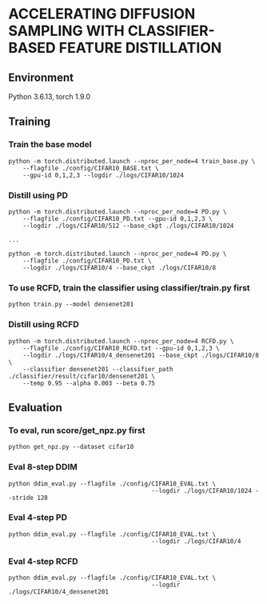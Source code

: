 #  ACCELERATING DIFFUSION SAMPLING WITH CLASSIFIER-BASED FEATURE DISTILLATION
## Environment
Python 3.6.13, torch 1.9.0



## Training

### Train the base model
```
python -m torch.distributed.launch --nproc_per_node=4 train_base.py \
    --flagfile ./config/CIFAR10_BASE.txt \
    --gpu-id 0,1,2,3 --logdir ./logs/CIFAR10/1024
```

### Distill using PD
```
python -m torch.distributed.launch --nproc_per_node=4 PD.py \
    --flagfile ./config/CIFAR10_PD.txt --gpu-id 0,1,2,3 \
    --logdir ./logs/CIFAR10/512 --base_ckpt ./logs/CIFAR10/1024

...

python -m torch.distributed.launch --nproc_per_node=4 PD.py \
    --flagfile ./config/CIFAR10_PD.txt \
    --logdir ./logs/CIFAR10/4 --base_ckpt ./logs/CIFAR10/8
```

### To use RCFD, train the classifier using classifier/train.py first

```
python train.py --model densenet201
```

### Distill using RCFD

```
python -m torch.distributed.launch --nproc_per_node=4 RCFD.py \
    --flagfile ./config/CIFAR10_RCFD.txt --gpu-id 0,1,2,3 \
    --logdir ./logs/CIFAR10/4_densenet201 --base_ckpt ./logs/CIFAR10/8 \
    --classifier densenet201 --classifier_path ./classifier/result/cifar10/densenet201 \
    --temp 0.95 --alpha 0.003 --beta 0.75
```



## Evaluation

### To eval, run score/get_npz.py first

```
python get_npz.py --dataset cifar10
```

### Eval 8-step DDIM

```
python ddim_eval.py --flagfile ./config/CIFAR10_EVAL.txt \
										--logdir ./logs/CIFAR10/1024 --stride 128
```

### Eval 4-step PD

```
python ddim_eval.py --flagfile ./config/CIFAR10_EVAL.txt \
										--logdir ./logs/CIFAR10/4
```

### Eval 4-step RCFD

```
python ddim_eval.py --flagfile ./config/CIFAR10_EVAL.txt \
										--logdir ./logs/CIFAR10/4_densenet201
```

